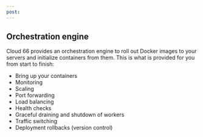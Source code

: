 ```yaml
---
post: 
---
```


## Orchestration engine

Cloud 66 provides an orchestration engine to roll out Docker images to your servers and initialize containers from them. This is what is provided for you from start to finish:

- Bring up your containers
- Monitoring
- Scaling
- Port forwarding
- Load balancing
- Health checks
- Graceful draining and shutdown of workers
- Traffic switching
- Deployment rollbacks (version control)

